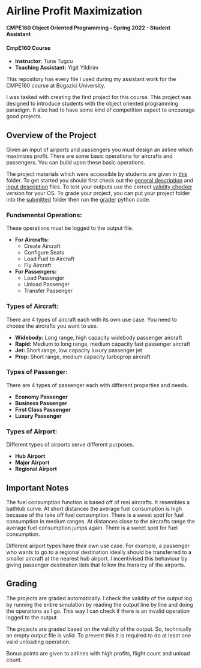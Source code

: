 # Airline Profit Maximization 
**CMPE160 Object Oriented Programming - Spring 2022 - Student Assistant**
#### CmpE160 Course
* **Instructor:** Tuna Tugcu
* **Teaching Assistant:** Yigit Yildirim

This repository has every file I used during my assistant work for the CMPE160 course at Bogazici University. 

I was tasked with creating the first project for this course. 
This project was designed to introduce students with the object oriented programming paradigm. 
It also had to have some kind of competition aspect to encourage good projects.

## Overview of the Project
Given an input of airports and passengers you must design an airline which maximizes profit.
There are some basic operations for aircrafts and passengers. You can build upon these basic operations.

The project materials which were accessible by students are given in [this](./shared) folder. 
To get started you should first check out the [general description](./shared/project_description.pdf) and [input description](./shared/inputs.pdf) files.
To test your outputs use the correct [validity checker](./shared/shared_to_google_drive/validity%20checker) version for your OS.
To grade your project, you can put your project folder into the [submitted](./grading/grader/submissions/submitted) 
folder then run the [grader](./grading/grader/submissions/grader.py) python code.

### **Fundamental Operations:**
These operations must be logged to the output file. 
* **For Aircrafts:**
	* Create Aircraft
	* Configure Seats
	* Load Fuel to Aircraft
	* Fly Aircraft
* **For Passengers:**
	* Load Passenger
	* Unload Passenger
	* Transfer Passenger
	
### **Types of Aircraft:**
There are 4 types of aircraft each with its own use case. You need to choose the aircrafts you want to use.
* **Widebody:** Long range, high capacity widebody passenger aircraft
* **Rapid:** Medium to long range, medium capacity fast passenger aircraft
* **Jet:** Short range, low capacity luxury passenger jet
* **Prop:** Short range, medium capacity turboprop aircraft

### **Types of Passenger:**
There are 4 types of passenger each with different properties and needs.
* **Economy Passenger** 
* **Business Passenger**
* **First Class Passenger**
* **Luxury Passenger**

### **Types of Airport:**
Different types of airports serve different purposes. 
* **Hub Airport**
* **Major Airport**
* **Regional Airport**

## Important Notes
The fuel consumption function is based off of real aircrafts. It resembles a bathtub curve. 
At short distances the average fuel consumption is high because of the take off fuel consumption. 
There is a sweet spot for fuel consumption in medium ranges.
At distances close to the aircrafts range the average fuel consumption jumps again. There is a sweet spot for fuel consumption. 

Different airport types have their own use case. 
For example, a passenger who wants to go to a regional destination ideally should be transferred to a smaller aircraft at the nearest hub airport. 
I incentivised this behaviour by giving passenger destination lists that follow the hierarcy of the airports.

## Grading
The projects are graded automatically. 
I check the validity of the output log by running the entire simulation by reading the output line by line and doing the operations as I go. 
This way I can check if there is an invalid operation logged to the output. 

The projects are graded based on the validity of the output. 
So, technically an empty output file is valid. To prevent this it is required to do at least one valid unloading operation.

Bonus points are given to airlines with high profits, flight count and unload count.
